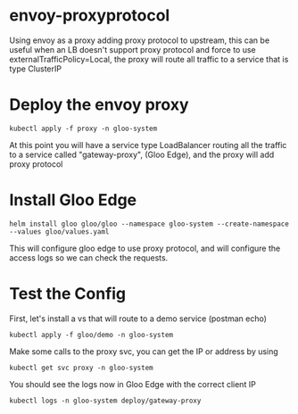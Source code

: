 # envoy-proxyprotocol
Using envoy as a proxy adding proxy protocol to upstream, this can be useful when an LB doesn't support proxy protocol and force to use externalTrafficPolicy=Local, the proxy will route all traffic to a service that is type ClusterIP 



# Deploy the envoy proxy
```
kubectl apply -f proxy -n gloo-system
```
At this point you will have a service type LoadBalancer routing all the traffic to a service called "gateway-proxy", (Gloo Edge), and the proxy will add proxy protocol


# Install Gloo Edge 

```
helm install gloo gloo/gloo --namespace gloo-system --create-namespace --values gloo/values.yaml
```
This will configure gloo edge to use proxy protocol, and will configure the access logs so we can check the requests. 


# Test the Config

First, let's install a vs that will route to a demo service (postman echo)

```
kubectl apply -f gloo/demo -n gloo-system 
```

Make some calls to the proxy svc, you can get the IP or address by using 
```
kubectl get svc proxy -n gloo-system 
```

You should see the logs now in Gloo Edge with the correct client IP
```
kubectl logs -n gloo-system deploy/gateway-proxy
```